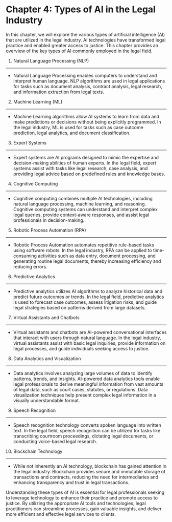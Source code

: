 Chapter 4: Types of AI in the Legal Industry
============================================

In this chapter, we will explore the various types of artificial intelligence (AI) that are utilized in the legal industry. AI technologies have transformed legal practice and enabled greater access to justice. This chapter provides an overview of the key types of AI commonly employed in the legal field.

1. Natural Language Processing (NLP)
------------------------------------

* Natural Language Processing enables computers to understand and interpret human language. NLP algorithms are used in legal applications for tasks such as document analysis, contract analysis, legal research, and information extraction from legal texts.

2. Machine Learning (ML)
------------------------

* Machine Learning algorithms allow AI systems to learn from data and make predictions or decisions without being explicitly programmed. In the legal industry, ML is used for tasks such as case outcome prediction, legal analytics, and document classification.

3. Expert Systems
-----------------

* Expert systems are AI programs designed to mimic the expertise and decision-making abilities of human experts. In the legal field, expert systems assist with tasks like legal research, case analysis, and providing legal advice based on predefined rules and knowledge bases.

4. Cognitive Computing
----------------------

* Cognitive computing combines multiple AI technologies, including natural language processing, machine learning, and reasoning. Cognitive computing systems can understand and interpret complex legal queries, provide context-aware responses, and assist legal professionals in decision-making.

5. Robotic Process Automation (RPA)
-----------------------------------

* Robotic Process Automation automates repetitive rule-based tasks using software robots. In the legal industry, RPA can be applied to time-consuming activities such as data entry, document processing, and generating routine legal documents, thereby increasing efficiency and reducing errors.

6. Predictive Analytics
-----------------------

* Predictive analytics utilizes AI algorithms to analyze historical data and predict future outcomes or trends. In the legal field, predictive analytics is used to forecast case outcomes, assess litigation risks, and guide legal strategies based on patterns derived from large datasets.

7. Virtual Assistants and Chatbots
----------------------------------

* Virtual assistants and chatbots are AI-powered conversational interfaces that interact with users through natural language. In the legal industry, virtual assistants assist with basic legal inquiries, provide information on legal processes, and guide individuals seeking access to justice.

8. Data Analytics and Visualization
-----------------------------------

* Data analytics involves analyzing large volumes of data to identify patterns, trends, and insights. AI-powered data analytics tools enable legal professionals to derive meaningful information from vast amounts of legal data, such as court cases, statutes, or regulations. Data visualization techniques help present complex legal information in a visually understandable format.

9. Speech Recognition
---------------------

* Speech recognition technology converts spoken language into written text. In the legal field, speech recognition can be utilized for tasks like transcribing courtroom proceedings, dictating legal documents, or conducting voice-based legal research.

10. Blockchain Technology
-------------------------

* While not inherently an AI technology, blockchain has gained attention in the legal industry. Blockchain provides secure and immutable storage of transactions and contracts, reducing the need for intermediaries and enhancing transparency and trust in legal transactions.

Understanding these types of AI is essential for legal professionals seeking to leverage technology to enhance their practice and promote access to justice. By utilizing the appropriate AI tools and technologies, legal practitioners can streamline processes, gain valuable insights, and deliver more efficient and effective legal services to clients.
